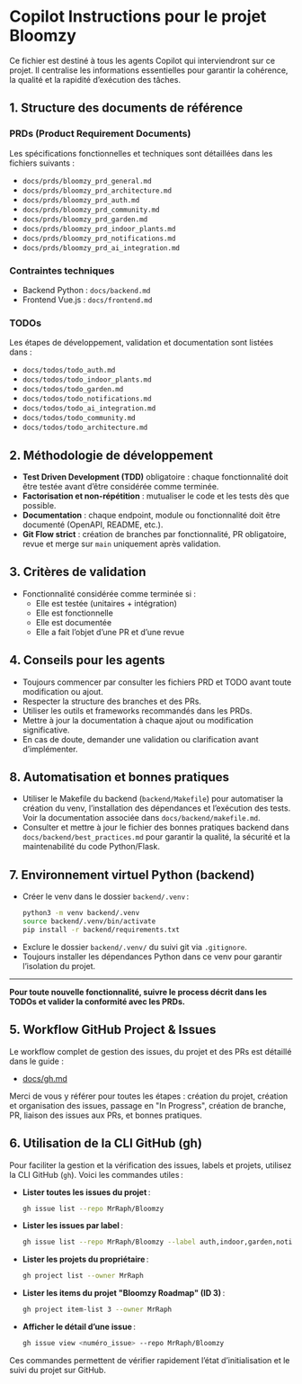 # Copilot Instructions pour le projet Bloomzy

Ce fichier est destiné à tous les agents Copilot qui interviendront sur ce projet. Il centralise les informations essentielles pour garantir la cohérence, la qualité et la rapidité d’exécution des tâches.

## 1. Structure des documents de référence

### PRDs (Product Requirement Documents)
Les spécifications fonctionnelles et techniques sont détaillées dans les fichiers suivants :
- `docs/prds/bloomzy_prd_general.md`
- `docs/prds/bloomzy_prd_architecture.md`
- `docs/prds/bloomzy_prd_auth.md`
- `docs/prds/bloomzy_prd_community.md`
- `docs/prds/bloomzy_prd_garden.md`
- `docs/prds/bloomzy_prd_indoor_plants.md`
- `docs/prds/bloomzy_prd_notifications.md`
- `docs/prds/bloomzy_prd_ai_integration.md`

### Contraintes techniques
- Backend Python : `docs/backend.md`
- Frontend Vue.js : `docs/frontend.md`

### TODOs
Les étapes de développement, validation et documentation sont listées dans :
- `docs/todos/todo_auth.md`
- `docs/todos/todo_indoor_plants.md`
- `docs/todos/todo_garden.md`
- `docs/todos/todo_notifications.md`
- `docs/todos/todo_ai_integration.md`
- `docs/todos/todo_community.md`
- `docs/todos/todo_architecture.md`

## 2. Méthodologie de développement
- **Test Driven Development (TDD)** obligatoire : chaque fonctionnalité doit être testée avant d’être considérée comme terminée.
- **Factorisation et non-répétition** : mutualiser le code et les tests dès que possible.
- **Documentation** : chaque endpoint, module ou fonctionnalité doit être documenté (OpenAPI, README, etc.).
- **Git Flow strict** : création de branches par fonctionnalité, PR obligatoire, revue et merge sur `main` uniquement après validation.

## 3. Critères de validation
- Fonctionnalité considérée comme terminée si :
  - Elle est testée (unitaires + intégration)
  - Elle est fonctionnelle
  - Elle est documentée
  - Elle a fait l’objet d’une PR et d’une revue

## 4. Conseils pour les agents
- Toujours commencer par consulter les fichiers PRD et TODO avant toute modification ou ajout.
- Respecter la structure des branches et des PRs.
- Utiliser les outils et frameworks recommandés dans les PRDs.
- Mettre à jour la documentation à chaque ajout ou modification significative.
- En cas de doute, demander une validation ou clarification avant d’implémenter.

## 8. Automatisation et bonnes pratiques
- Utiliser le Makefile du backend (`backend/Makefile`) pour automatiser la création du venv, l’installation des dépendances et l’exécution des tests. Voir la documentation associée dans `docs/backend/makefile.md`.
- Consulter et mettre à jour le fichier des bonnes pratiques backend dans `docs/backend/best_practices.md` pour garantir la qualité, la sécurité et la maintenabilité du code Python/Flask.

## 7. Environnement virtuel Python (backend)

- Créer le venv dans le dossier `backend/.venv` :
  ```zsh
  python3 -m venv backend/.venv
  source backend/.venv/bin/activate
  pip install -r backend/requirements.txt
  ```
- Exclure le dossier `backend/.venv/` du suivi git via `.gitignore`.
- Toujours installer les dépendances Python dans ce venv pour garantir l’isolation du projet.

---

**Pour toute nouvelle fonctionnalité, suivre le process décrit dans les TODOs et valider la conformité avec les PRDs.**


## 5. Workflow GitHub Project & Issues

Le workflow complet de gestion des issues, du projet et des PRs est détaillé dans le guide :

- [docs/gh.md](../docs/gh.md)

Merci de vous y référer pour toutes les étapes : création du projet, création et organisation des issues, passage en "In Progress", création de branche, PR, liaison des issues aux PRs, et bonnes pratiques.


## 6. Utilisation de la CLI GitHub (gh)

Pour faciliter la gestion et la vérification des issues, labels et projets, utilisez la CLI GitHub (`gh`). Voici les commandes utiles :

- **Lister toutes les issues du projet** :
  ```zsh
  gh issue list --repo MrRaph/Bloomzy
  ```
- **Lister les issues par label** :
  ```zsh
  gh issue list --repo MrRaph/Bloomzy --label auth,indoor,garden,notifications,ai,community,architecture
  ```
- **Lister les projets du propriétaire** :
  ```zsh
  gh project list --owner MrRaph
  ```
- **Lister les items du projet "Bloomzy Roadmap" (ID 3)** :
  ```zsh
  gh project item-list 3 --owner MrRaph
  ```
- **Afficher le détail d’une issue** :
  ```zsh
  gh issue view <numéro_issue> --repo MrRaph/Bloomzy
  ```

Ces commandes permettent de vérifier rapidement l’état d’initialisation et le suivi du projet sur GitHub.
